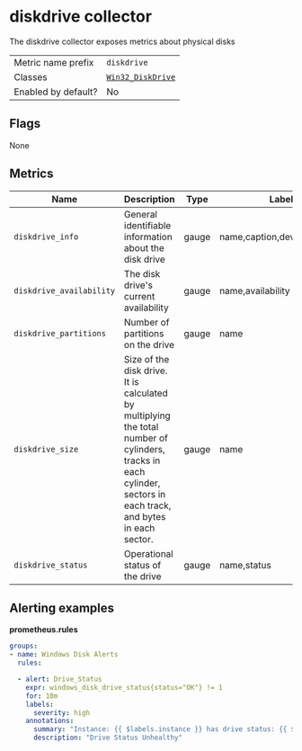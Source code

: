 # diskdrive collector

The diskdrive collector exposes metrics about physical disks

|                     |                                                                                                                                                              |
| ------------------- | ------------------------------------------------------------------------------------------------------------------------------------------------------------ |
| Metric name prefix  | `diskdrive`                                                                                                                                                  |
| Classes             | [`Win32_DiskDrive`](https://learn.microsoft.com/en-us/windows/win32/cimwin32prov/win32-diskdrive)                                                            |
| Enabled by default? | No                                                                                                                                                           |

## Flags

None

## Metrics

| Name                      | Description                                                                                                                                                      | Type    | Labels |
| ------------------------- | ---------------------------------------------------------------------------------------------------------------------------------------------------------------- | ------- | ------ |
| `diskdrive_info`         | General identifiable information about the disk drive                                                                                                            | gauge   | name,caption,device_id,model |
| `diskdrive_availability` | The disk drive's current availability                                                                                                                            | gauge   | name,availability            |
| `diskdrive_partitions`   | Number of partitions on the drive                                                                                                                                | gauge   | name                         |
| `diskdrive_size`         | Size of the disk drive. It is calculated by multiplying the total number of cylinders, tracks in each cylinder, sectors in each track, and bytes in each sector. | gauge   | name                         |
| `diskdrive_status`       | Operational status of the drive                                                                                                                                  | gauge   | name,status                  |

## Alerting examples
**prometheus.rules**
```yaml
groups:
- name: Windows Disk Alerts
  rules:

  - alert: Drive_Status
    expr: windows_disk_drive_status{status="OK"} != 1
    for: 10m
    labels:
      severity: high
    annotations:
      summary: "Instance: {{ $labels.instance }} has drive status: {{ $labels.status }} on disk {{ $labels.name }}"
      description: "Drive Status Unhealthy"
```
